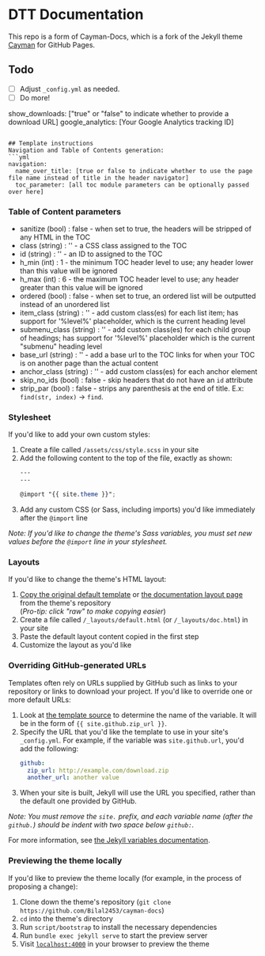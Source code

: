 # DTT Documentation

This repo is a form of Cayman-Docs, which is a fork of the Jekyll theme [Cayman](https://github.com/pages-themes/cayman) for GitHub Pages. 

## Todo

- [ ] Adjust `_config.yml` as needed.
- [ ] Do more!

show_downloads: ["true" or "false" to indicate whether to provide a download URL]
google_analytics: [Your Google Analytics tracking ID]
```

## Template instructions
Navigation and Table of Contents generation:
```yml
navigation:
  name_over_title: [true or false to indicate whether to use the page file name instead of title in the header navigator]
  toc_parameter: [all toc module parameters can be optionally passed over here]
```

### Table of Content parameters

  * sanitize      (bool)   : false  - when set to true, the headers will be stripped of any HTML in the TOC
  * class         (string) :   ''   - a CSS class assigned to the TOC
  * id            (string) :   ''   - an ID to assigned to the TOC
  * h_min         (int)    :   1    - the minimum TOC header level to use; any header lower than this value will be ignored
  * h_max         (int)    :   6    - the maximum TOC header level to use; any header greater than this value will be ignored
  * ordered       (bool)   : false  - when set to true, an ordered list will be outputted instead of an unordered list
  * item_class    (string) :   ''   - add custom class(es) for each list item; has support for '%level%' placeholder, which is the current heading level
  * submenu_class (string) :   ''   - add custom class(es) for each child group of headings; has support for '%level%' placeholder which is the current "submenu" heading level
  * base_url      (string) :   ''   - add a base url to the TOC links for when your TOC is on another page than the actual content
  * anchor_class  (string) :   ''   - add custom class(es) for each anchor element
  * skip_no_ids   (bool)   : false  - skip headers that do not have an `id` attribute
  * strip_par     (bool)   : false  - strips any parenthesis at the end of title. E.x: `find(str, index)` -> `find`.

### Stylesheet
If you'd like to add your own custom styles:
1. Create a file called `/assets/css/style.scss` in your site
2. Add the following content to the top of the file, exactly as shown:
    ```scss
    ---
    ---

    @import "{{ site.theme }}";
    ```
3. Add any custom CSS (or Sass, including imports) you'd like immediately after the `@import` line

*Note: If you'd like to change the theme's Sass variables, you must set new values before the `@import` line in your stylesheet.*

### Layouts

If you'd like to change the theme's HTML layout:

1. [Copy the original default template](https://github.com/Bilal2453/cayman-docs/blob/master/_layouts/default.html) or [the documentation layout page](https://github.com/Bilal2453/cayman-docs/blob/master/_layouts/doc.html) from the theme's repository<br />(*Pro-tip: click "raw" to make copying easier*)
2. Create a file called `/_layouts/default.html` (or `/_layouts/doc.html`) in your site
3. Paste the default layout content copied in the first step
4. Customize the layout as you'd like

### Overriding GitHub-generated URLs

Templates often rely on URLs supplied by GitHub such as links to your repository or links to download your project. If you'd like to override one or more default URLs:

1. Look at [the template source](https://github.com/Bilal2453/cayman-docs/blob/master/_layouts/default.html) to determine the name of the variable. It will be in the form of `{{ site.github.zip_url }}`.
2. Specify the URL that you'd like the template to use in your site's `_config.yml`. For example, if the variable was `site.github.url`, you'd add the following:
    ```yml
    github:
      zip_url: http://example.com/download.zip
      another_url: another value
    ```
3. When your site is built, Jekyll will use the URL you specified, rather than the default one provided by GitHub.

*Note: You must remove the `site.` prefix, and each variable name (after the `github.`) should be indent with two space below `github:`.*

For more information, see [the Jekyll variables documentation](https://jekyllrb.com/docs/variables/).

### Previewing the theme locally

If you'd like to preview the theme locally (for example, in the process of proposing a change):

1. Clone down the theme's repository (`git clone https://github.com/Bilal2453/cayman-docs`)
2. `cd` into the theme's directory
3. Run `script/bootstrap` to install the necessary dependencies
4. Run `bundle exec jekyll serve` to start the preview server
5. Visit [`localhost:4000`](http://localhost:4000) in your browser to preview the theme
